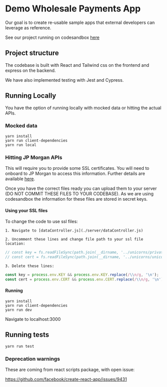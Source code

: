 # Demo Wholesale Payments App

Our goal is to create re-usable sample apps that external developers can leverage
as reference.

See our project running on codesandbox [here](https://codesandbox.io/s/unicornfinance-msbct)

## Project structure

The codebase is built with React and Tailwind css on the frontend and express on the backend. 

We have also implemented testing with Jest and Cypress. 

## Running Locally
You have the option of running locally with mocked data or hitting the actual APIs. 

### Mocked data
    yarn install
    yarn run client-dependencies
    yarn run local

### Hitting JP Morgan APIs

This will require you to provide some SSL certificates. 
You will need to onboard to JP Morgan to access this information. Further details are available [here](http://developer.jpmorgan.com/).

Once you have the correct files ready you can upload them to your server (DO NOT COMMIT THESE FILES TO YOUR CODEBASE). 
As we are using codesandbox the information for these files are stored in secret keys. 

#### Using your SSL files

To change the code to use ssl files:

    1. Navigate to [dataController.js](./server/dataController.js)

    2. Uncomment these lines and change file path to your ssl file location:
    
```javascript
// const key = fs.readFileSync(path.join(__dirname, '../unicorns/private.key'));
// const cert = fs.readFileSync(path.join(__dirname, '../unicorns/unicorn.crt'));
```
    3. Delete these lines:
```javascript
const key = process.env.KEY && process.env.KEY.replace(/\\n/g, '\n');
const cert = process.env.CERT && process.env.CERT.replace(/\\n/g, '\n');
```

#### Running

    yarn install
    yarn run client-dependencies
    yarn run dev

Navigate to localhost:3000

## Running tests

    yarn run test


### Deprecation warnings

These are coming from react scripts package, with open issue:

https://github.com/facebook/create-react-app/issues/9431
